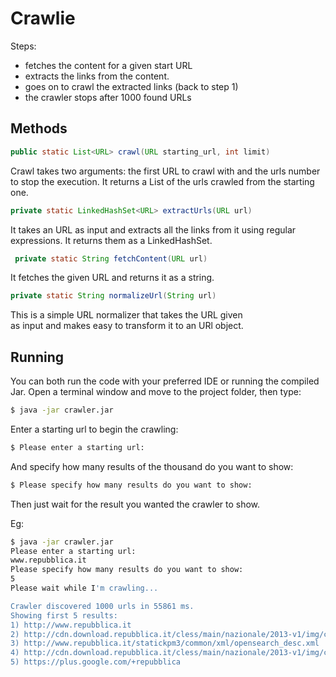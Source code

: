 # Crawlie

Steps:

* fetches the content for a given start URL
* extracts the links from the content.
* goes on to crawl the extracted links (back to step 1)
* the crawler stops after 1000 found URLs

## Methods

```Java
public static List<URL> crawl(URL starting_url, int limit)
```
Crawl takes two arguments: the first URL to crawl with
and the urls number to stop the execution.
It returns a List<URL> of the urls crawled from the 
starting one.

```Java
private static LinkedHashSet<URL> extractUrls(URL url)
```
It takes an URL as input and extracts all the links from 
it using regular expressions.
It returns them as a LinkedHashSet<URL>.

```Java
 private static String fetchContent(URL url)
```
It fetches the given URL and returns it as a string.

```Java
private static String normalizeUrl(String url)
```
This is a simple URL normalizer that takes the URL given  
as input and makes easy to transform it to an URl object.

## Running
You can both run the code with your preferred IDE or running the compiled Jar.
Open a terminal window and move to the project folder, then type:

``` Bash
$ java -jar crawler.jar
``` 
Enter a starting url to begin the crawling:
``` Bash
$ Please enter a starting url:
``` 
And specify how many results of the thousand do you want to show:
``` Bash
$ Please specify how many results do you want to show:
``` 
Then just wait for the result you wanted the crawler to show.

Eg:
``` Bash
$ java -jar crawler.jar
Please enter a starting url:
www.repubblica.it
Please specify how many results do you want to show:
5
Please wait while I'm crawling...

Crawler discovered 1000 urls in 55861 ms.
Showing first 5 results: 
1) http://www.repubblica.it
2) http://cdn.download.repubblica.it/cless/main/nazionale/2013-v1/img/common/favicon/favicon-152.png
3) http://www.repubblica.it/statickpm3/common/xml/opensearch_desc.xml
4) http://cdn.download.repubblica.it/cless/main/nazionale/2013-v1/img/common/favicon/favicon.ico
5) https://plus.google.com/+repubblica
``` 